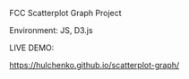 FCC Scatterplot Graph Project

Environment: JS, D3.js

LIVE DEMO:

https://hulchenko.github.io/scatterplot-graph/

